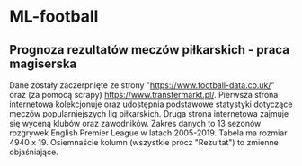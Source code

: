 # ML-football
## Prognoza rezultatów meczów piłkarskich - praca magiserska
Dane zostały zaczerpnięte ze strony "https://www.football-data.co.uk/" oraz (za pomocą scrapy) https://www.transfermarkt.pl/. Pierwsza strona internetowa kolekcjonuje oraz udostępnia podstawowe statystyki dotyczące meczów popularniejszych lig piłkarskich. Druga strona internetowa zajmuje się wyceną klubów oraz zawodników. Zakres danych to 13 sezonów rozgrywek English Premier League w latach 2005-2019. Tabela ma rozmiar 4940 x 19. Osiemnaście kolumn (wszystkie prócz "Rezultat") to zmienne objaśniające.
